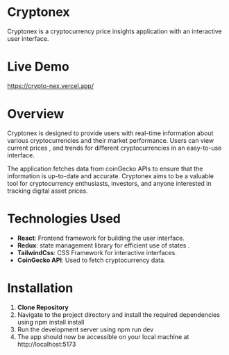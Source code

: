 
# Cryptonex

Cryptonex is a cryptocurrency price insights application with an interactive user interface.

# Live Demo 

https://crypto-nex.vercel.app/

# Overview

Cryptonex is designed to provide users with real-time information about various cryptocurrencies and their market performance. Users can view current prices , and trends for different cryptocurrencies in an easy-to-use interface.

The application fetches data from coinGecko APIs to ensure that the information is up-to-date and accurate. Cryptonex aims to be a valuable tool for cryptocurrency enthusiasts, investors, and anyone interested in tracking digital asset prices.


# Technologies Used

- **React**: Frontend framework for building the user interface.
- **Redux**: state management library for efficient use of states .
- **TailwindCss**: CSS Framework for interactive interfaces.
- **CoinGecko API**: Used to fetch cryptocurrency data.

# Installation

1. **Clone Repository**
2. Navigate to the project directory and install the required dependencies using npm install install
3. Run the development server using npm run dev
4. The app should now be accessible on your local machine at http://localhost:5173
